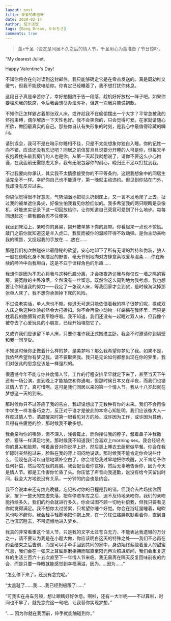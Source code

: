 ```yaml
---
layout: post
title: 亲爱的朱丽叶
date: 2020-02-14
Author: 茄汁浇饭 
tags: [Bang Dream, かおちさ]
comments: true
---
```


> 薰x千圣（设定是同居不久之后的情人节，千圣用心为薰准备了节日惊吓。

“My dearest Juliet,

Happy Valentine's Day!

不知你将会在何时读到这封邮件。我只能够确定它是在零点发送的。真是既幼稚又傻气，但我不能致电给你。你肯定已经睡着了，我不想打扰你休息。

这段日子真是辛苦你了，幸好拍摄终于告一段落，趁机好好放松一阵子吧。如果你要埋怨我的缺席，今后我会想尽办法弥补，但这一次我只能说抱歉。

不知你正怎样霸占着那张双人床，或许趁我不在偷偷摆出一个大字？平常总被我的怀抱束缚，偶尔解放一下天性也好。我不会笑你的，只会觉得可爱。在家就请随心所欲，做回最真实的自己。那些你自认有失形象的时刻，是我心中最值得珍藏的瞬间。

请别误会，我可不是在暗示你睡相不佳，只是不太能想象你独自入睡。你的记性一向不错，应该还没有忘记吧？同居之前信誓旦旦说要分开睡的人可是你，但每天半夜抱着枕头敲我房门的人也是你。从第一天起我就想说了，请你不要这么小心拘谨，在我面前无需顾虑太多，我有无限包容你的耐心，晚归还不足以打扰到我。

不过我要向你承认，其实我不太情愿接受你的不平等条约，这跟我想象中的同居生活完全不一样。幸好你自己也不能遵守，第一晚就主动违约。但见到你站在门外，我却没有反应过来。

你貌似觉得很不好意思，气势汹汹地把枕头扔到床上，又一言不发地爬了上去，扯过我的被单遮住鼻尖，好像生怕我看见你脸红似的。我多希望我的两只眼睛是录像机，好能忠实记录下这一切回放给你，让你知道自己究竟可爱到了什么地步。每每回想起这一幕我都会忍不住傻笑。

我坐到床沿上，亲吻你的鼻梁，揭开被单拂下你的肩带。你看起来一点也不惊慌。敲门之前你就知道这是羊入虎口，我反而被你的温顺吓得不敢动弹。是你主动亲吻我的嘴唇，又捉起我的手放在……放在……

那是我们初次触碰彼此最隐秘的欲望，安心地卸下了所有无谓的矜持和伪装，狼人一般在夜晚化身不知餍足的野兽，毫无节制地向对方肆意索取爱与温柔……你在断续的呻吟中向我坦白，这是不亚于诠释角色的乐趣……

我想你是因为不忍心将我与这种乐趣分离，才会夜夜造访我与你仅仅一墙之隔的客房，将宽敞的主卧冷落，全然没有一丝留恋。既然你这么周到地为我考虑，我也想要让你知道我的努力——我定了一张双人床，等我回家才会到货，是时候淘汰掉那张单人床了，我不想你承担掉下床的风险。

不过说老实话，单人床也不赖。你退无可退只能依偎着我的样子很梦幻呢，换成双人床之后这种体验必然会大打折扣。你不会再像小动物一样蜷缩在我怀里，而只是枕着我的胳膊背对我平稳呼吸。我不知道，我们还没有一起睡过双人床，但我像个被夺去了心爱玩具的小朋友，已经开始埋怨它了。

又或许我们应该留下单人床，只要你准许我正式搬进主卧。我会不时邀请你到隔壁和我一同享受。

不知这时候你正做着什么样的梦。是美梦吗？那么我希望你梦见了我。如果不是，我依然希望你有梦见我。请不要取笑我。我只是无论如何都想出现在你的梦里。我们对彼此的思念应该是一样强烈的。

很遗憾今年不能与你共度情人节。工作的行程安排早早就定下来了，甚至当天下午还有一场公演，直到晚上才能抽空和你通电，但那时候日本又在半夜，而我们也错过情人节了。真可惜啊。这可是我们同居以来的第一个情人节。我从十八岁起就在梦想这一天的到来。

那时候你只不过答应了我的告白，我却设想出了无数种有你的未来。我们不会再像中学生一样准备巧克力，反正对于谁才是彼此的本命心知肚明。我们应该像大人一样度过情人节，清晨醒来时第一眼看见对方的脸。或许因为工作，或许因为其他，显得有些疲倦的脸，那时候我不敢多想。

我会亲吻你的嘴唇，但不深入，浅尝辄止，而你搂住我的脖子，皱着鼻子冲我撒娇，猫咪一样满足地笑。那时候我不知道我们会喜欢上morning sex。我会轻轻点你的鼻尖和脸颊，带着鼻音对你说早上好，然后裹上睡衣去厨房做早餐。你会在我忙碌时突然抱过来，脸贴在我的背上闷闷地说话。那时候我不能肯定你会说些什么，但现在我可以自信地填补空白了。你会埋怨我过早地把你唤醒，又不肯给予你任何补偿，然后咬在我的肩膀。我会配合着你哀嚎，然后无辜地告诉你，因为今天是情人节。都是工作害你忙昏了头。你压低了声音向我道歉，说没有给今天留出时间，我会大方地说没有关系，一分钟的约会也是约会。

我不会说本来还有烛光晚餐。忘记核对你的日程是我的错。但我会去片场接你回家，按下一整天的空虚失落，把车停进车库之后，迫不及待地亲吻你。我们的亲吻能持续多久，我们的约会就进行多久。你会试图不顾一切地补偿我，但我只要看见你就觉得满足。我不想你太过劳累，只希望你睡个好觉。你会在浴缸里睡着，电吹风也吵不醒你。我会轻手轻脚地把你抱上床，在一旁枕住胳膊默默看着你，直到自己也沉沉睡去，不带遗憾地进入梦乡。

我真的非常看重这个情人节，只是我的文字太过苍白无力，不能表达我遗憾的万分之一，请不要认为我是在小题大做，你应该明白这天的特殊之处——我们不必再在约会结束之后告别，而是可以手牵手回到共同的家中，身边始终萦绕着爱人的甜蜜气息，我们会在一张床上耳鬓厮磨相拥而眠直至阳光再次照进房间，我们会重复这样的生活三百六十五次直至下一年情人节来临。我无需再在隔天反复回味前夜的约会，而是只要一睁眼就能感觉到幸福满溢，因为……因为……”

“怎么停下来了，还没有念完呢。”

“太羞耻了……我……我已经到极限了……”

“可我实在舟车劳顿，想让眼睛好好休息。啊啦，还有一大半呢——不过算啦，时间也不早了，就先念完这一句吧，让我替你实现梦想。”

“……因为你就在我面前，伸手就能触碰到你。”